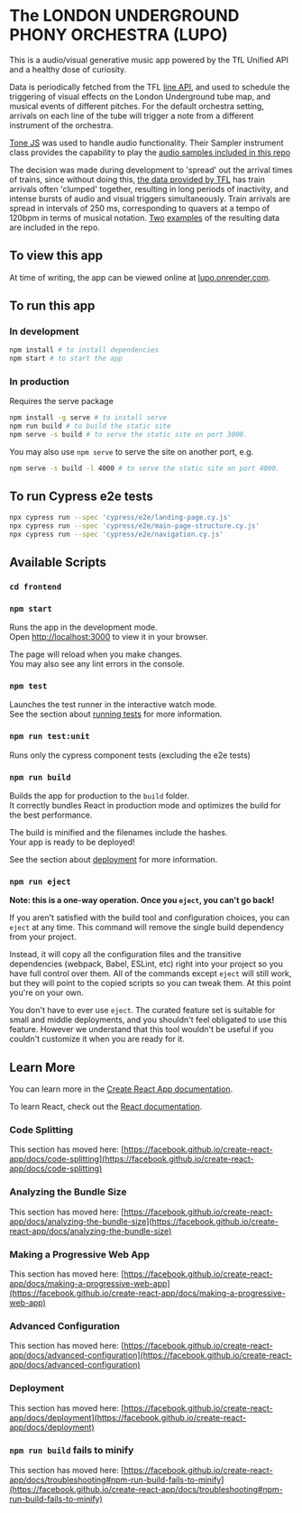 # The LONDON UNDERGROUND PHONY ORCHESTRA (LUPO)

This is a audio/visual generative music app powered by the TfL Unified API and a healthy dose of curiosity.

Data is periodically fetched from the TFL [line API](https://api.tfl.gov.uk/swagger/ui/index.html?url=/swagger/docs/v1#!/Line/Line_Get), and used to schedule the triggering of visual effects on the London Underground tube map, and musical events of different pitches. For the default orchestra setting, arrivals on each line of the tube will trigger a note from a different instrument of the orchestra.

[Tone JS](https://tonejs.github.io/) was used to handle audio functionality. Their Sampler instrument class provides the capability to play the [audio samples included in this repo](./frontend/public/samples)

The decision was made during development to 'spread' out the arrival times of trains, since without doing this, [the data provided by TFL](./sampleData/sample2.json) has train arrivals often 'clumped' together, resulting in long periods of inactivity, and intense bursts of audio and visual triggers simultaneously. Train arrivals are spread in intervals of 250 ms, corresponding to quavers at a tempo of 120bpm in terms of musical notation. [Two](./sampleData/quantisedSample1.json) [examples]((./sampleData/quantisedSample2.json)) of the resulting data are included in the repo.






## To view this app

At time of writing, the app can be viewed online at [lupo.onrender.com](https://lupo.onrender.com/).

## To run this app

### In development
```bash
npm install # to install dependencies
npm start # to start the app
```

### In production

Requires the serve package
```bash
npm install -g serve # to install serve
npm run build # to build the static site
npm serve -s build # to serve the static site on port 3000.
```

You may also use `npm serve` to serve the site on another port, e.g.
```bash
npm serve -s build -l 4000 # to serve the static site on port 4000.
```

## To run Cypress e2e tests

```bash
npx cypress run --spec 'cypress/e2e/landing-page.cy.js' 
npx cypress run --spec 'cypress/e2e/main-page-structure.cy.js'
npx cypress run --spec 'cypress/e2e/navigation.cy.js'
```

## Available Scripts

### `cd frontend`

### `npm start`

Runs the app in the development mode.\
Open [http://localhost:3000](http://localhost:3000) to view it in your browser.

The page will reload when you make changes.\
You may also see any lint errors in the console.

### `npm test`

Launches the test runner in the interactive watch mode.\
See the section about [running tests](https://facebook.github.io/create-react-app/docs/running-tests) for more information.

### `npm run test:unit`

Runs only the cypress component tests (excluding the e2e tests)

### `npm run build`

Builds the app for production to the `build` folder.\
It correctly bundles React in production mode and optimizes the build for the best performance.

The build is minified and the filenames include the hashes.\
Your app is ready to be deployed!

See the section about [deployment](https://facebook.github.io/create-react-app/docs/deployment) for more information.

### `npm run eject`

**Note: this is a one-way operation. Once you `eject`, you can't go back!**

If you aren't satisfied with the build tool and configuration choices, you can `eject` at any time. This command will remove the single build dependency from your project.

Instead, it will copy all the configuration files and the transitive dependencies (webpack, Babel, ESLint, etc) right into your project so you have full control over them. All of the commands except `eject` will still work, but they will point to the copied scripts so you can tweak them. At this point you're on your own.

You don't have to ever use `eject`. The curated feature set is suitable for small and middle deployments, and you shouldn't feel obligated to use this feature. However we understand that this tool wouldn't be useful if you couldn't customize it when you are ready for it.

## Learn More

You can learn more in the [Create React App documentation](https://facebook.github.io/create-react-app/docs/getting-started).

To learn React, check out the [React documentation](https://reactjs.org/).

### Code Splitting

This section has moved here: [https://facebook.github.io/create-react-app/docs/code-splitting](https://facebook.github.io/create-react-app/docs/code-splitting)

### Analyzing the Bundle Size

This section has moved here: [https://facebook.github.io/create-react-app/docs/analyzing-the-bundle-size](https://facebook.github.io/create-react-app/docs/analyzing-the-bundle-size)

### Making a Progressive Web App

This section has moved here: [https://facebook.github.io/create-react-app/docs/making-a-progressive-web-app](https://facebook.github.io/create-react-app/docs/making-a-progressive-web-app)

### Advanced Configuration

This section has moved here: [https://facebook.github.io/create-react-app/docs/advanced-configuration](https://facebook.github.io/create-react-app/docs/advanced-configuration)

### Deployment

This section has moved here: [https://facebook.github.io/create-react-app/docs/deployment](https://facebook.github.io/create-react-app/docs/deployment)

### `npm run build` fails to minify

This section has moved here: [https://facebook.github.io/create-react-app/docs/troubleshooting#npm-run-build-fails-to-minify](https://facebook.github.io/create-react-app/docs/troubleshooting#npm-run-build-fails-to-minify)


